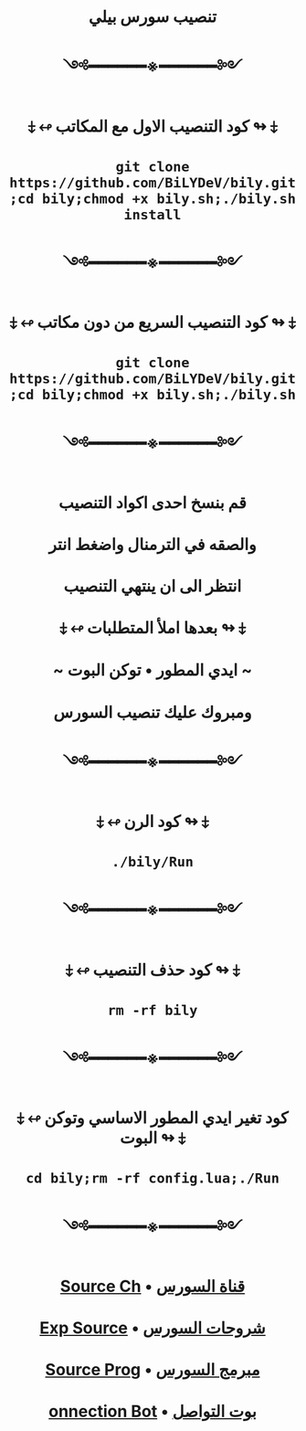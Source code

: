 # <p align="center" > تنصيب سورس بيلي
# <p align="center" > ༺━━━━━━※━━━━━━༻
# <p align="center" > ⤈ ↫ كود التنصيب الاول مع المكاتب ↬ ⤈
# <p align="center" > `git clone https://github.com/BiLYDeV/bily.git;cd bily;chmod +x bily.sh;./bily.sh install`
# <p align="center" > ༺━━━━━━※━━━━━━༻
# <p align="center" > ⤈ ↫ كود التنصيب السريع من دون مكاتب ↬ ⤈
# <p align="center" > `git clone https://github.com/BiLYDeV/bily.git;cd bily;chmod +x bily.sh;./bily.sh`
# <p align="center" > ༺━━━━━━※━━━━━━༻
# <p align="center" > قم بنسخ احدى اكواد التنصيب
# <p align="center" > والصقه في الترمنال واضغط انتر
# <p align="center" > انتظر الى ان ينتهي التنصيب
# <p align="center" > ⤈ ↫ بعدها املأ المتطلبات ↬ ⤈
# <p align="center" > ~ ايدي المطور • توكن البوت ~
# <p align="center" > ومبروك عليك تنصيب السورس
# <p align="center" > ༺━━━━━━※━━━━━━༻
# <p align="center" > ⤈ ↫ كود الرن ↬ ⤈
# <p align="center" > `./bily/Run`
# <p align="center" > ༺━━━━━━※━━━━━━༻
# <p align="center" > ⤈ ↫ كود حذف التنصيب ↬ ⤈
# <p align="center" > `rm -rf bily`
# <p align="center" > ༺━━━━━━※━━━━━━༻
# <p align="center" > ⤈ ↫ كود تغير ايدي المطور الاساسي وتوكن البوت ↬ ⤈
# <p align="center" > `cd bily;rm -rf config.lua;./Run`
# <p align="center" > ༺━━━━━━※━━━━━━༻
# <p align="center" > [Source Ch](https://t.me/BILY_DEV) • [قناة السورس](https://t.me/BILY_DEV)
# <p align="center" > [Exp Source](https://t.me/Exp_Dev) • [شروحات السورس](https://t.me/XJJJJS)
# <p align="center" > [Source Prog](https://t.me/X_6_Z) • [مبرمج السورس](https://t.me/X_6_Z)
# <p align="center" > [onnection Bot](https://t.me/LH1BOT) • [بوت التواصل](https://t.me/LH1BOT)
